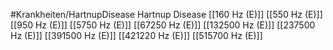 #Krankheiten/HartnupDisease
Hartnup Disease
[[160 Hz (E)]]
[[550 Hz (E)]]
[[950 Hz (E)]]
[[5750 Hz (E)]]
[[67250 Hz (E)]]
[[132500 Hz (E)]]
[[237500 Hz (E)]]
[[391500 Hz (E)]]
[[421220 Hz (E)]]
[[515700 Hz (E)]]